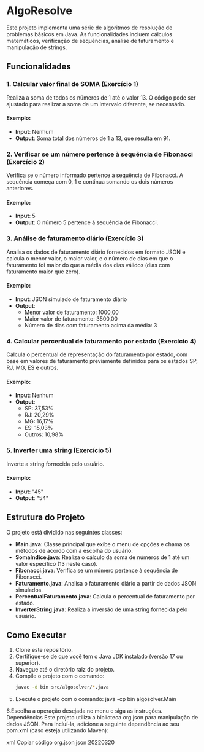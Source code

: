 # AlgoResolve

Este projeto implementa uma série de algoritmos de resolução de problemas básicos em Java. As funcionalidades incluem cálculos matemáticos, verificação de sequências, análise de faturamento e manipulação de strings.

## Funcionalidades

### 1. Calcular valor final de SOMA (Exercício 1)
Realiza a soma de todos os números de 1 até o valor 13. O código pode ser ajustado para realizar a soma de um intervalo diferente, se necessário.

#### Exemplo:
- **Input**: Nenhum
- **Output**: Soma total dos números de 1 a 13, que resulta em 91.

### 2. Verificar se um número pertence à sequência de Fibonacci (Exercício 2)
Verifica se o número informado pertence à sequência de Fibonacci. A sequência começa com 0, 1 e continua somando os dois números anteriores.

#### Exemplo:
- **Input**: 5
- **Output**: O número 5 pertence à sequência de Fibonacci.

### 3. Análise de faturamento diário (Exercício 3)
Analisa os dados de faturamento diário fornecidos em formato JSON e calcula o menor valor, o maior valor, e o número de dias em que o faturamento foi maior do que a média dos dias válidos (dias com faturamento maior que zero).

#### Exemplo:
- **Input**: JSON simulado de faturamento diário
- **Output**: 
  - Menor valor de faturamento: 1000,00
  - Maior valor de faturamento: 3500,00
  - Número de dias com faturamento acima da média: 3

### 4. Calcular percentual de faturamento por estado (Exercício 4)
Calcula o percentual de representação do faturamento por estado, com base em valores de faturamento previamente definidos para os estados SP, RJ, MG, ES e outros.

#### Exemplo:
- **Input**: Nenhum
- **Output**:
  - SP: 37,53%
  - RJ: 20,29%
  - MG: 16,17%
  - ES: 15,03%
  - Outros: 10,98%

### 5. Inverter uma string (Exercício 5)
Inverte a string fornecida pelo usuário.

#### Exemplo:
- **Input**: "45"
- **Output**: "54"

## Estrutura do Projeto

O projeto está dividido nas seguintes classes:

- **Main.java**: Classe principal que exibe o menu de opções e chama os métodos de acordo com a escolha do usuário.
- **SomaIndice.java**: Realiza o cálculo da soma de números de 1 até um valor específico (13 neste caso).
- **Fibonacci.java**: Verifica se um número pertence à sequência de Fibonacci.
- **Faturamento.java**: Analisa o faturamento diário a partir de dados JSON simulados.
- **PercentualFaturamento.java**: Calcula o percentual de faturamento por estado.
- **InverterString.java**: Realiza a inversão de uma string fornecida pelo usuário.

## Como Executar

1. Clone este repositório.
2. Certifique-se de que você tem o Java JDK instalado (versão 17 ou superior).
3. Navegue até o diretório raiz do projeto.
4. Compile o projeto com o comando:
   ```bash
   javac -d bin src/algosolver/*.java
5.   Execute o projeto com o comando:
java -cp bin algosolver.Main

6.Escolha a operação desejada no menu e siga as instruções.
Dependências
Este projeto utiliza a biblioteca org.json para manipulação de dados JSON. Para incluí-la, adicione a seguinte dependência ao seu pom.xml (caso esteja utilizando Maven):

xml
Copiar código
<dependency>
    <groupId>org.json</groupId>
    <artifactId>json</artifactId>
    <version>20220320</version>
</dependency>


